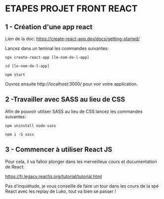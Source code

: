 # ETAPES PROJET FRONT REACT

## 1 - Création d'une app react

Lien de la doc: 
https://create-react-app.dev/docs/getting-started/

Lancez dans un teminal les commandes suivantes:

 `npx create-react-app [le-nom-de-l-app]`

`cd [le-nom-de-l-app]`

`npm start`

Ouvrez ensuite http://localhost:3000/ pour voir votre application.

## 2 -Travailler avec SASS au lieu de CSS

Afin de pouvoir utiliser SASS au lieu de CSS lancez les commandes suivantes:

`npm uninstall node-sass`

`npm i -S sass`

## 3 - Commencer à utiliser React JS

Pour cela, il va falloir plonger dans les merveilleux cours et documentation de React: 

https://fr.legacy.reactjs.org/tutorial/tutorial.html

Pas d'inquiétude, je vous conseille de faire un tour dans les cours de la spé React avec les replay de Luko, tout va bien se passer !
